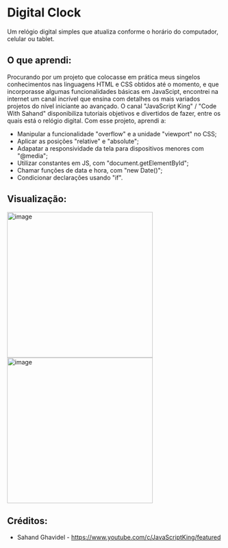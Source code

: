 # Digital Clock

Um relógio digital simples que atualiza conforme o horário do computador, celular ou tablet. 

## O que aprendi:

Procurando por um projeto que colocasse em prática meus singelos conhecimentos nas linguagens HTML e CSS obtidos até o momento, e que incorporasse algumas funcionalidades básicas em JavaScipt, encontrei na internet um canal incrível que ensina com detalhes os mais variados projetos do nível iniciante ao avançado. O canal "JavaScript King" / "Code With Sahand" disponibiliza tutoriais objetivos e divertidos de fazer, entre os quais está o relógio digital. Com esse projeto, aprendi a:

- Manipular a funcionalidade "overflow" e a unidade "viewport" no CSS;
- Aplicar as posições "relative" e "absolute";
- Adapatar a responsividade da tela para dispositivos menores com "@media";
- Utilizar constantes em JS, com "document.getElementById";
- Chamar funções de data e hora, com "new Date()";
- Condicionar declarações usando "if".

## Visualização:

<img height="340" alt="image" src="https://user-images.githubusercontent.com/106192001/185527762-6a921803-c0ac-4ddd-8eca-119f5682c37a.png"> <img height="340" alt="image" src="https://user-images.githubusercontent.com/106192001/185527646-13ef9668-0c32-4758-839e-72e01bc42505.png">

## Créditos:

- Sahand Ghavidel - https://www.youtube.com/c/JavaScriptKing/featured
